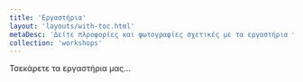 ```yaml
---
title: 'Εργαστήρια'
layout: 'layouts/with-toc.html'
metaDesc: 'Δείτε πλροφορίες και φωτογραφίες σχετικές με τα εργαστήρια του ΟΥΠΣ!'
collection: 'workshops'
---
```


Τσεκάρετε τα εργαστήρια μας... 